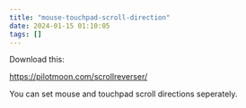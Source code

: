 ```yaml
---
title: "mouse-touchpad-scroll-direction"
date: 2024-01-15 01:10:05
tags: []
---
```

Download this:

https://pilotmoon.com/scrollreverser/

You can set mouse and touchpad scroll directions seperately.

